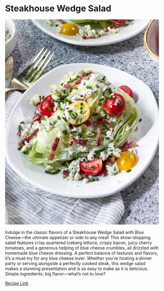# Steakhouse Wedge Salad

![picture](/markdown/modules/nutrition/recipes/images/WedgeSalad.jpg)

Indulge in the classic flavors of a Steakhouse Wedge Salad with Blue Cheese—the ultimate appetizer or side to any meal! This show-stopping salad features crisp quartered iceberg lettuce, crispy bacon, juicy cherry tomatoes, and a generous helping of blue cheese crumbles, all drizzled with homemade blue cheese dressing. A perfect balance of textures and flavors, it’s a must-try for any blue cheese lover. Whether you're hosting a dinner party or serving alongside a perfectly cooked steak, this wedge salad makes a stunning presentation and is as easy to make as it is delicious. Simple ingredients, big flavor—what’s not to love?

[Recipe Link](https://bigdeliciouslife.com/classic-steakhouse-wedge-salad/)
